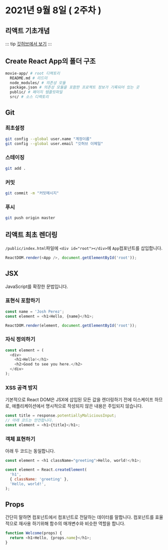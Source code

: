 # 2021년 9월 8일 ( 2주차 )

## 리액트 기초개념

::: tip
[깃허브에서 보기](https://github.com/dalcon10028/web-contents-programming/tree/master/docs/src/review-note/2021-09-08)
:::

## Create React App의 폴더 구조

```bash
movie-app/ # root 디렉토리
  README.md # 리드미
  node_modules/ # 의존성 모듈
  package.json # 의존성 모듈을 포함한 프로젝트 정보가 기록되어 있는 곳
  public/ # 페이지 템플릿파일
  src/ # 소스 디렉토리
```

## Git

### 최초설정

```bash
git config --global user.name "계정이름"
git config --global user.email "깃허브 이메일"
```

### 스테이징

```bash
git add .
```

### 커밋

```bash
git commit -m "커밋메시지"
```

### 푸시

```bash
git push origin master
```

## 리액트 최초 렌더링

`/public/index.html`파일에 `<div id="root"></div>`에 `App`컴포넌트를 삽입합니다.

```javascript
ReactDOM.render(<App />, document.getElementById('root'));
```

## JSX

JavaScript를 확장한 문법입니다.

### 표현식 포함하기

```javascript
const name = 'Josh Perez';
const element = <h1>Hello, {name}</h1>;

ReactDOM.render(element, document.getElementById('root'));
```

### 자식 정의하기

```javascript
const element = (
  <div>
    <h1>Hello!</h1>
    <h2>Good to see you here.</h2>
  </div>
);
```

### XSS 공격 방지

기본적으로 React DOM은 JSX에 삽입된 모든 값을 렌더링하기 전에 이스케이프 하므로, 애플리케이션에서 명시적으로 작성되지 않은 내용은 주입되지 않습니다.

```javascript
const title = response.potentiallyMaliciousInput;
// 아래 코드는 안전합니다.
const element = <h1>{title}</h1>;
```

### 객체 표현하기

아래 두 코드는 동일합니다.

```javascript
const element = <h1 className="greeting">Hello, world!</h1>;
```

```javascript
const element = React.createElement(
  'h1',
  { className: 'greeting' },
  'Hello, world!',
);
```

## Props

간단히 말하면 컴포넌트에서 컴포넌트로 전달하는 데이터를 말합니다.
컴포넌트를 효율적으로 재사용 하기위해 함수의 매개변수와 비슷한 역할을 합니다.

```javascript
function Welcome(props) {
  return <h1>Hello, {props.name}</h1>;
}
```
